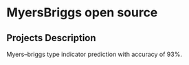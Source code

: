 # MyersBriggs open source 

## Projects Description

Myers–briggs type indicator prediction with accuracy of 93%.

